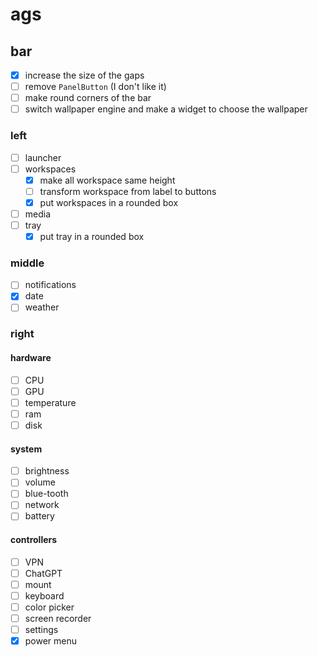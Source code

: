 # ags

## bar

- [x] increase the size of the gaps
- [ ] remove `PanelButton` (I don't like it)
- [ ] make round corners of the bar
- [ ] switch wallpaper engine and make a widget to choose the wallpaper

### left

- [ ] launcher
- [ ] workspaces
  - [x] make all workspace same height
  - [ ] transform workspace from label to buttons
  - [x] put workspaces in a rounded box
- [ ] media
- [ ] tray
  - [x] put tray in a rounded box

### middle

- [ ] notifications
- [x] date
- [ ] weather

### right

#### hardware

- [ ] CPU
- [ ] GPU
- [ ] temperature
- [ ] ram
- [ ] disk

#### system

- [ ] brightness
- [ ] volume
- [ ] blue-tooth
- [ ] network
- [ ] battery

#### controllers

- [ ] VPN
- [ ] ChatGPT
- [ ] mount
- [ ] keyboard
- [ ] color picker
- [ ] screen recorder
- [ ] settings
- [x] power menu
